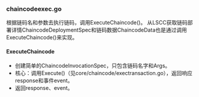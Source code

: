 ### chaincodeexec.go

根据链码名和参数去执行链码，调用ExecuteChaincode\(\)。
从LSCC获取链码部署详情ChaincodeDeploymentSpec和链码数据ChaincodeData也是通过调用ExecuteChaincode\(\)来实现。

#### ExecuteChaincode

* 创建简单的ChaincodeInvocationSpec，只包含链码名字和Args。
* 核心：调用Execute\(\)（见core/chaincode/exectransaction.go），返回响应response和事件event。
* 返回response、event。
